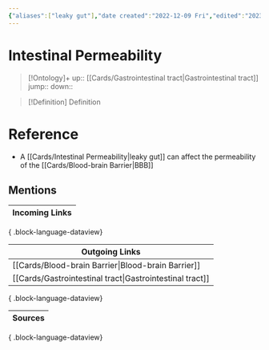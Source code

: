 ```yaml
---
{"aliases":["leaky gut"],"date created":"2022-12-09 Fri","edited":"2023-04-06 Thu","dg-publish":true,"permalink":"/cards/intestinal-permeability/","dgPassFrontmatter":true}
---
```


# Intestinal Permeability

> [!Ontology]+
> up:: [[Cards/Gastrointestinal tract\|Gastrointestinal tract]]
> jump::
> down:: 

> [!Definition] Definition
> 

# Reference
- A [[Cards/Intestinal Permeability\|leaky gut]] can affect the permeability of the [[Cards/Blood-brain Barrier\|BBB]]

## Mentions
| Incoming Links |
| -------------- |

{ .block-language-dataview}

| Outgoing Links                                              |
| ----------------------------------------------------------- |
| [[Cards/Blood-brain Barrier\|Blood-brain Barrier]]       |
| [[Cards/Gastrointestinal tract\|Gastrointestinal tract]] |

{ .block-language-dataview}

| Sources |
| ------- |

{ .block-language-dataview}